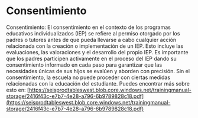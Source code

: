 # Consentimiento
Consentimiento: El consentimiento en el contexto de los programas educativos individualizados (IEP) se refiere al permiso otorgado por los padres o tutores antes de que pueda llevarse a cabo cualquier acción relacionada con la creación o implementación de un IEP. Esto incluye las evaluaciones, las valoraciones y el desarrollo del propio IEP. Es importante que los padres participen activamente en el proceso del IEP dando su consentimiento informado en cada paso para garantizar que las necesidades únicas de sus hijos se evalúen y aborden con precisión. Sin el consentimiento, la escuela no puede proceder con ciertas medidas relacionadas con la educación del estudiante.
Puedes encontrar más sobre esto en: [https://seisprodtableswest.blob.core.windows.net/trainingmanual-storage/2416f43c-e7b7-4e28-a796-6b9789828c18.pdf](https://seisprodtableswest.blob.core.windows.net/trainingmanual-storage/2416f43c-e7b7-4e28-a796-6b9789828c18.pdf)